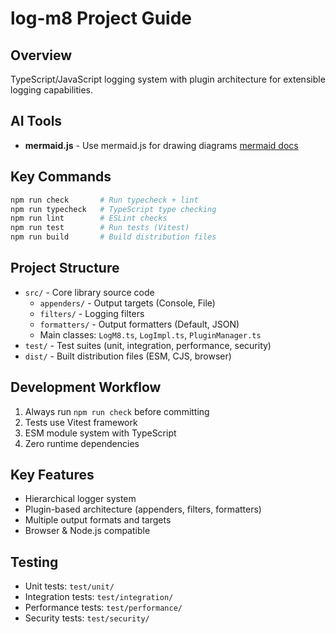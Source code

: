 # log-m8 Project Guide

## Overview
TypeScript/JavaScript logging system with plugin architecture for extensible logging capabilities.

## AI Tools
- **mermaid.js** - Use mermaid.js for drawing diagrams [mermaid docs](https://mermaid.js.org/intro/)


## Key Commands
```bash
npm run check       # Run typecheck + lint
npm run typecheck   # TypeScript type checking
npm run lint        # ESLint checks
npm run test        # Run tests (Vitest)
npm run build       # Build distribution files
```

## Project Structure
- `src/` - Core library source code
  - `appenders/` - Output targets (Console, File)
  - `filters/` - Logging filters
  - `formatters/` - Output formatters (Default, JSON)
  - Main classes: `LogM8.ts`, `LogImpl.ts`, `PluginManager.ts`
- `test/` - Test suites (unit, integration, performance, security)
- `dist/` - Built distribution files (ESM, CJS, browser)

## Development Workflow
1. Always run `npm run check` before committing
2. Tests use Vitest framework
3. ESM module system with TypeScript
4. Zero runtime dependencies

## Key Features
- Hierarchical logger system
- Plugin-based architecture (appenders, filters, formatters)
- Multiple output formats and targets
- Browser & Node.js compatible

## Testing
- Unit tests: `test/unit/`
- Integration tests: `test/integration/`
- Performance tests: `test/performance/`
- Security tests: `test/security/`